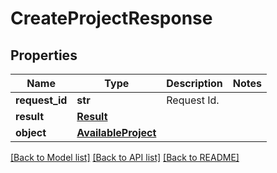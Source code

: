# CreateProjectResponse


## Properties
Name | Type | Description | Notes
------------ | ------------- | ------------- | -------------
**request_id** | **str** | Request Id. | 
**result** | [**Result**](Result.md) |  | 
**object** | [**AvailableProject**](AvailableProject.md) |  | 

[[Back to Model list]](../README.md#documentation-for-models) [[Back to API list]](../README.md#documentation-for-api-endpoints) [[Back to README]](../README.md)


